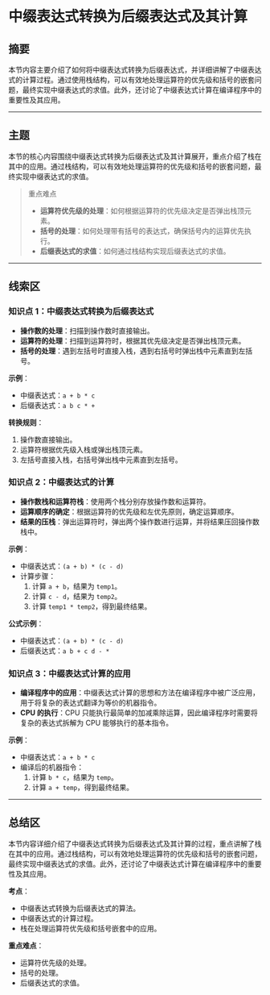 # 中缀表达式转换为后缀表达式及其计算

## 摘要

本节内容主要介绍了如何将中缀表达式转换为后缀表达式，并详细讲解了中缀表达式的计算过程。通过使用栈结构，可以有效地处理运算符的优先级和括号的嵌套问题，最终实现中缀表达式的求值。此外，还讨论了中缀表达式计算在编译程序中的重要性及其应用。

---

## 主题

本节的核心内容围绕中缀表达式转换为后缀表达式及其计算展开，重点介绍了栈在其中的应用。通过栈结构，可以有效地处理运算符的优先级和括号的嵌套问题，最终实现中缀表达式的求值。

> 重点难点
>
> - **运算符优先级的处理**：如何根据运算符的优先级决定是否弹出栈顶元素。
> - **括号的处理**：如何处理带有括号的表达式，确保括号内的运算优先执行。
> - **后缀表达式的求值**：如何通过栈结构实现后缀表达式的求值。

---

## 线索区

### 知识点 1：中缀表达式转换为后缀表达式

- **操作数的处理**：扫描到操作数时直接输出。
- **运算符的处理**：扫描到运算符时，根据其优先级决定是否弹出栈顶元素。
- **括号的处理**：遇到左括号时直接入栈，遇到右括号时弹出栈中元素直到左括号。

**示例**：

- 中缀表达式：`a + b * c`
- 后缀表达式：`a b c * +`

**转换规则**：

1. 操作数直接输出。
2. 运算符根据优先级入栈或弹出栈顶元素。
3. 左括号直接入栈，右括号弹出栈中元素直到左括号。

### 知识点 2：中缀表达式的计算

- **操作数栈和运算符栈**：使用两个栈分别存放操作数和运算符。
- **运算顺序的确定**：根据运算符的优先级和左优先原则，确定运算顺序。
- **结果的压栈**：弹出运算符时，弹出两个操作数进行运算，并将结果压回操作数栈中。

**示例**：

- 中缀表达式：`(a + b) * (c - d)`
- 计算步骤：
  1. 计算 `a + b`，结果为 `temp1`。
  2. 计算 `c - d`，结果为 `temp2`。
  3. 计算 `temp1 * temp2`，得到最终结果。

**公式示例**：

- 中缀表达式：`(a + b) * (c - d)`
- 后缀表达式：`a b + c d - *`

### 知识点 3：中缀表达式计算的应用

- **编译程序中的应用**：中缀表达式计算的思想和方法在编译程序中被广泛应用，用于将复杂的表达式翻译为等价的机器指令。
- **CPU 的执行**：CPU 只能执行最简单的加减乘除运算，因此编译程序时需要将复杂的表达式拆解为 CPU 能够执行的基本指令。

**示例**：

- 中缀表达式：`a + b * c`
- 编译后的机器指令：
  1. 计算 `b * c`，结果为 `temp`。
  2. 计算 `a + temp`，得到最终结果。

---

## 总结区

本节内容详细介绍了中缀表达式转换为后缀表达式及其计算的过程，重点讲解了栈在其中的应用。通过栈结构，可以有效地处理运算符的优先级和括号的嵌套问题，最终实现中缀表达式的求值。此外，还讨论了中缀表达式计算在编译程序中的重要性及其应用。

**考点**：

- 中缀表达式转换为后缀表达式的算法。
- 中缀表达式的计算过程。
- 栈在处理运算符优先级和括号嵌套中的应用。

**重点难点**：

- 运算符优先级的处理。
- 括号的处理。
- 后缀表达式的求值。
